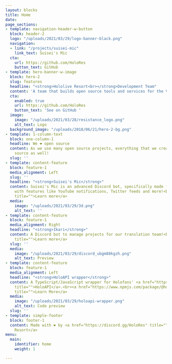```yaml
---
layout: blocks
title: Home
date: 
page_sections:
- template: navigation-header-w-button
  block: header-2
  logo: "/uploads/2021/03/29/logo-banner-black.png"
  navigation:
  - link: "/projects/suisei-mic"
    link_text: Suisei's Mic
  cta:
    url: https://github.com/HoloRes
    button_text: GitHub
- template: hero-banner-w-image
  block: hero-2
  slug: features
  headline: "<strong>Hololive Resort<br></strong>Development Team"
  content: 'A team that builds open source tools and services for the VTuber community. '
  cta:
    enabled: true
    url: https://github.com/HoloRes
    button_text: 'See on GitHub '
  image:
    image: "/uploads/2021/03/28/resistance_logo.png"
    alt_text: Logo
  background_image: "/uploads/2018/06/21/hero-2-bg.png"
- template: 1-column-text
  block: one-column-1
  headline: We ❤︎ open source
  content: As we use many open source projects, everything that we create is open
    source as well!
  slug: ''
- template: content-feature
  block: feature-1
  media_alignment: Left
  slug: ''
  headline: "<strong>Suisei's Mic</strong>"
  content: Suisei's Mic is an advanced Discord bot, specifically made for VTuber servers
    with features like YouTube notifications, Twitter feeds and more!<br><a href="/projects/suisei-mic"
    title="">Learn more</a>
  media:
    image: "/uploads/2021/03/29/3d.png"
    alt_text: ''
- template: content-feature
  block: feature-1
  media_alignment: Right
  headline: "<strong>Ikari</strong>"
  content: A Discord bot to manage projects for our translation team!<br><a href="https://github.com/HoloRes/Ikari"
    title="">Learn more</a>
  slug: ''
  media:
    image: "/uploads/2021/03/29/discord_ubgm88kgzh.png"
    alt_text: Preview
- template: content-feature
  block: feature-1
  media_alignment: Left
  headline: "<strong>HoloAPI wrapper</strong>"
  content: A TypeScript/JavaScript wrapper for Holofans' <a href="https://github.com/holofans/holoapi"
    title="">HoloAPI</a>.<br><a href="https://www.npmjs.com/package/@holores/holoapi"
    title="">Learn More</a>
  media:
    image: "/uploads/2021/03/29/holoapi-wrapper.png"
    alt_text: Code preview
  slug: ''
- template: simple-footer
  block: footer-1
  content: Made with ❤︎ by <a href="https://discord.gg/HoloRes" title="">Hololive
    Resort</a>
menu:
  main:
    identifier: home
    weight: 1

---
```

